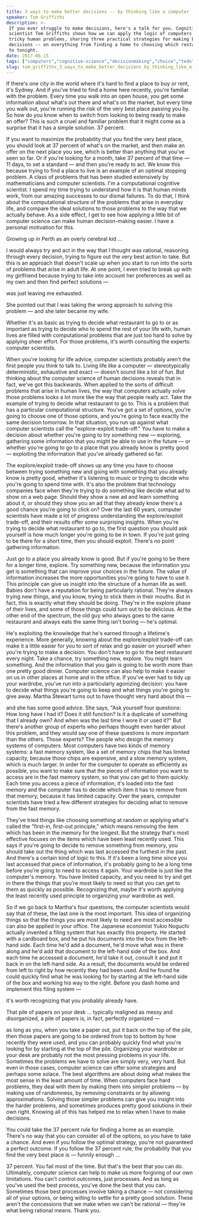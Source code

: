```yaml
---
title: 3 ways to make better decisions -- by thinking like a computer
speaker: Tom Griffiths
description: >-
 If you ever struggle to make decisions, here's a talk for you. Cognitive
 scientist Tom Griffiths shows how we can apply the logic of computers to untangle
 tricky human problems, sharing three practical strategies for making better
 decisions -- on everything from finding a home to choosing which restaurant to go
 to tonight.
date: 2017-06-15
tags: ["computers","cognitive-science","decisionmaking","choice","tedx","technology","algorithm","brain","psychology"]
slug: tom_griffiths_3_ways_to_make_better_decisions_by_thinking_like_a_computer
---
```


If there's one city in the world where it's hard to find a place to buy or rent, it's
Sydney. And if you've tried to find a home here recently, you're familiar with the
problem. Every time you walk into an open house, you get some information about what's out
there and what's on the market, but every time you walk out, you're running the risk of
the very best place passing you by. So how do you know when to switch from looking to
being ready to make an offer? This is such a cruel and familiar problem that it might come
as a surprise that it has a simple solution. 37 percent.

If you want to maximize the probability that you find the very best place, you should look
at 37 percent of what's on the market, and then make an offer on the next place you see,
which is better than anything that you've seen so far. Or if you're looking for a month,
take 37 percent of that time — 11 days, to set a standard — and then you're ready to
act. We know this because trying to find a place to live is an example of an optimal
stopping problem. A class of problems that has been studied extensively by mathematicians
and computer scientists. I'm a computational cognitive scientist. I spend my time trying to
understand how it is that human minds work, from our amazing successes to our dismal
failures. To do that, I think about the computational structure of the problems that arise
in everyday life, and compare the ideal solutions to those problems to the way that we
actually behave. As a side effect, I get to see how applying a little bit of computer
science can make human decision-making easier. I have a personal motivation for
this.

Growing up in Perth as an overly cerebral kid ...

I would always try and act in the way that I thought was rational, reasoning through every
decision, trying to figure out the very best action to take. But this is an approach that
doesn't scale up when you start to run into the sorts of problems that arise in adult
life. At one point, I even tried to break up with my girlfriend because trying to take
into account her preferences as well as my own and then find perfect solutions
—

was just leaving me exhausted.

She pointed out that I was taking the wrong approach to solving this problem — and she
later became my wife.

Whether it's as basic as trying to decide what restaurant to go to or as important as
trying to decide who to spend the rest of your life with, human lives are filled with
computational problems that are just too hard to solve by applying sheer effort. For those
problems, it's worth consulting the experts: computer scientists.

When you're looking for life advice, computer scientists probably aren't the first people
you think to talk to. Living life like a computer — stereotypically deterministic,
exhaustive and exact — doesn't sound like a lot of fun. But thinking about the computer
science of human decisions reveals that in fact, we've got this backwards. When applied to
the sorts of difficult problems that arise in human lives, the way that computers actually
solve those problems looks a lot more like the way that people really act. Take the example
of trying to decide what restaurant to go to. This is a problem that has a particular
computational structure. You've got a set of options, you're going to choose one of those
options, and you're going to face exactly the same decision tomorrow. In that situation,
you run up against what computer scientists call the "explore-exploit trade-off." You have
to make a decision about whether you're going to try something new — exploring, gathering
some information that you might be able to use in the future — or whether you're going to
go to a place that you already know is pretty good — exploiting the information that
you've already gathered so far.

The explore/exploit trade-off shows up any time you have to choose between trying
something new and going with something that you already know is pretty good, whether it's
listening to music or trying to decide who you're going to spend time with. It's also the
problem that technology companies face when they're trying to do something like decide
what ad to show on a web page. Should they show a new ad and learn something about it, or
should they show you an ad that they already know there's a good chance you're going to
click on? Over the last 60 years, computer scientists have made a lot of progress
understanding the explore/exploit trade-off, and their results offer some surprising
insights. When you're trying to decide what restaurant to go to, the first question you
should ask yourself is how much longer you're going to be in town. If you're just going to
be there for a short time, then you should exploit. There's no point gathering
information.

Just go to a place you already know is good. But if you're going to be there for a longer
time, explore. Try something new, because the information you get is something that can
improve your choices in the future. The value of information increases the more
opportunities you're going to have to use it. This principle can give us insight into the
structure of a human life as well. Babies don't have a reputation for being particularly
rational. They're always trying new things, and you know, trying to stick them in their
mouths. But in fact, this is exactly what they should be doing. They're in the explore
phase of their lives, and some of those things could turn out to be delicious. At the
other end of the spectrum, the old guy who always goes to the same restaurant and always
eats the same thing isn't boring — he's optimal.

He's exploiting the knowledge that he's earned through a lifetime's experience. More
generally, knowing about the explore/exploit trade-off can make it a little easier for you
to sort of relax and go easier on yourself when you're trying to make a decision. You
don't have to go to the best restaurant every night. Take a chance, try something new,
explore. You might learn something. And the information that you gain is going to be worth
more than one pretty good dinner. Computer science can also help to make it easier on us in
other places at home and in the office. If you've ever had to tidy up your wardrobe,
you've run into a particularly agonizing decision: you have to decide what things you're
going to keep and what things you're going to give away. Martha Stewart turns out to have
thought very hard about this —

and she has some good advice. She says, "Ask yourself four questions: How long have I had
it? Does it still function? Is it a duplicate of something that I already own? And when
was the last time I wore it or used it?" But there's another group of experts who perhaps
thought even harder about this problem, and they would say one of these questions is more
important than the others. Those experts? The people who design the memory systems of
computers. Most computers have two kinds of memory systems: a fast memory system, like a
set of memory chips that has limited capacity, because those chips are expensive, and a
slow memory system, which is much larger. In order for the computer to operate as
efficiently as possible, you want to make sure that the pieces of information you want to
access are in the fast memory system, so that you can get to them quickly. Each time you
access a piece of information, it's loaded into the fast memory and the computer has to
decide which item it has to remove from that memory, because it has limited capacity. Over
the years, computer scientists have tried a few different strategies for deciding what to
remove from the fast memory.

They've tried things like choosing something at random or applying what's called the
"first-in, first-out principle," which means removing the item which has been in the
memory for the longest. But the strategy that's most effective focuses on the items which
have been least recently used. This says if you're going to decide to remove something
from memory, you should take out the thing which was last accessed the furthest in the
past. And there's a certain kind of logic to this. If it's been a long time since you last
accessed that piece of information, it's probably going to be a long time before you're
going to need to access it again. Your wardrobe is just like the computer's memory. You
have limited capacity, and you need to try and get in there the things that you're most
likely to need so that you can get to them as quickly as possible. Recognizing that, maybe
it's worth applying the least recently used principle to organizing your wardrobe as
well.

So if we go back to Martha's four questions, the computer scientists would say that of
these, the last one is the most important. This idea of organizing things so that the
things you are most likely to need are most accessible can also be applied in your office.
The Japanese economist Yukio Noguchi actually invented a filing system that has exactly
this property. He started with a cardboard box, and he put his documents into the box from
the left-hand side. Each time he'd add a document, he'd move what was in there along and
he'd add that document to the left-hand side of the box. And each time he accessed a
document, he'd take it out, consult it and put it back in on the left-hand side. As a
result, the documents would be ordered from left to right by how recently they had been
used. And he found he could quickly find what he was looking for by starting at the
left-hand side of the box and working his way to the right. Before you dash home and
implement this filing system —

it's worth recognizing that you probably already have.

That pile of papers on your desk ... typically maligned as messy and disorganized, a pile
of papers is, in fact, perfectly organized —

as long as you, when you take a paper out, put it back on the top of the pile, then those
papers are going to be ordered from top to bottom by how recently they were used, and you
can probably quickly find what you're looking for by starting at the top of the
pile. Organizing your wardrobe or your desk are probably not the most pressing problems in
your life. Sometimes the problems we have to solve are simply very, very hard. But even in
those cases, computer science can offer some strategies and perhaps some solace. The best
algorithms are about doing what makes the most sense in the least amount of time. When
computers face hard problems, they deal with them by making them into simpler problems —
by making use of randomness, by removing constraints or by allowing approximations.
Solving those simpler problems can give you insight into the harder problems, and
sometimes produces pretty good solutions in their own right. Knowing all of this has helped
me to relax when I have to make decisions.

You could take the 37 percent rule for finding a home as an example. There's no way that
you can consider all of the options, so you have to take a chance. And even if you follow
the optimal strategy, you're not guaranteed a perfect outcome. If you follow the 37
percent rule, the probability that you find the very best place is — funnily enough
...

37 percent. You fail most of the time. But that's the best that you can do. Ultimately,
computer science can help to make us more forgiving of our own limitations. You can't
control outcomes, just processes. And as long as you've used the best process, you've done
the best that you can. Sometimes those best processes involve taking a chance — not
considering all of your options, or being willing to settle for a pretty good solution.
These aren't the concessions that we make when we can't be rational — they're what being
rational means. Thank you.

<!--
ad_duration=3.33
comment_count=71
event="TEDxSydney"
external_start_time=0
has_talk_citation=0
intro_duration=11.82
is_subtitle_required="False"
is_talk_featured="True"
language="en"
language_swap="False"
native_language="en"
number_of_related_talks=6
number_of_speakers=1
number_of_subtitled_videos=21
number_of_tags=9
number_of_talk_download_languages=21
number_of_talk_more_resources=1
number_of_talk_recommendations=1
number_of_talks_take_actions=0
post_ad_duration=0.83
published_timestamp="2018-09-14 14:41:37"
recording_date="2017-06-15"
speaker_description="Psychologist, cognitive scientist"
speaker_is_published=1
speaker_name="Tom Griffiths"
talk_name="3 ways to make better decisions -- by thinking like a computer"
talk_recommendations_blurb="More resources curated by Tom Griffiths"
talks_tags=["computers","cognitive-science","decisionmaking","choice","tedx","technology","algorithm","brain","psychology"]
talks_take_action=[]
url_audio="https://download.ted.com/talks/TomGriffiths_2017X.mp3?apikey=acme-roadrunner"
url_photo_speaker="https://pe.tedcdn.com/images/ted/52ca2fa0338955a0919f658ad9fc99f15124b1b7_254x191.jpg"
url_photo_talk="https://s3.amazonaws.com/talkstar-photos/uploads/6279c96f-cf62-4635-b5e1-53cf46788ab3/TomGriffiths_2017X-embed.jpg"
url_webpage="https://www.ted.com/talks/tom_griffiths_3_ways_to_make_better_decisions_by_thinking_like_a_computer"
video_type_name="TEDx Talk"
-->